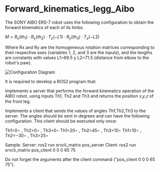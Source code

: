 # Forward_kinematics_legg_Aibo

The SONY AIBO ERS-7 robot uses the following configuration to obtain the forward kinematics of each of its limbs:

$M = R_x(th_1) \cdot R_y(th_2) \cdot T_z(-L1) \cdot R_y(th_3) \cdot T_z(-L2)$

Where Rx and Ry are the homogeneous rotation matrices corresponding to their respective axes (variables 1, 2, and 3 are the inputs), and the lengths are constants with values 
L1=69.5 y L2=71.5 (distance from elbow to the robot's paw).

![Configuration Diagram](https://github.com/hchelo/Kinematics_Aibo/img/perruno.png)

It is required to develop a ROS2 program that:

Implements a server that performs the forward kinematics operation of the AIBO robot, using inputs 
Th1, Th2 and Th3 and returns the position 𝑥,𝑦,𝑧 of the front leg.

Implements a client that sends the values of angles Th1,Th2,Th3 to the server. The angles should be sent in degrees and can have the following configuration. This client should be executed only once:

Th1=0∘ , Th2=0∘ , Th3=0∘
Th1=20∘ , Th2=45∘ , Th3=10∘
Th1=10∘ , Th2=−30∘ , Th3=25∘

Sample:
    Server:     ros2 run srvcli_matrix pos_server 
    Client:     ros2 run srvcli_matrix pos_client 0 0 0 65 75

Do not forget the arguments after the client command ("pos_client 0 0 0 65 75").
